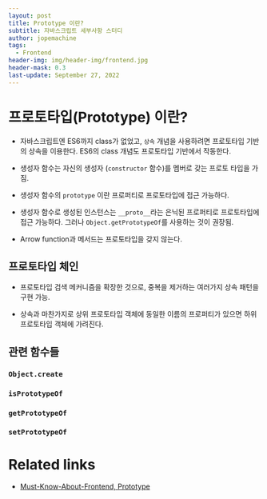 ```yaml
---
layout: post
title: Prototype 이란?
subtitle: 자바스크립트 세부사항 스터디
author: jopemachine
tags:
  - Frontend
header-img: img/header-img/frontend.jpg
header-mask: 0.3
last-update: September 27, 2022
---
```


# 프로토타입(Prototype) 이란?

- 자바스크립트엔 ES6까지 class가 없었고, `상속` 개념을 사용하려면 프로토타입 기반의 상속을 이용한다. ES6의 class 개념도 프로토타입 기반에서 작동한다.

- 생성자 함수는 자신의 생성자 (`constructor` 함수)를 멤버로 갖는 프로토 타입을 가짐.

- 생성자 함수의 `prototype` 이란 프로퍼티로 프로토타입에 접근 가능하다.

- 생성자 함수로 생성된 인스턴스는 `__proto__`라는 은닉된 프로퍼티로 프로토타입에 접근 가능하다. 그러나 `Object.getPrototypeOf`를 사용하는 것이 권장됨.

- Arrow function과 메서드는 프로토타입을 갖지 않는다.

## 프로토타입 체인

- 프로토타입 검색 메커니즘을 확장한 것으로, 중복을 제거하는 여러가지 상속 패턴을 구현 가능.

- 상속과 마찬가지로 상위 프로토타입 객체에 동일한 이름의 프로퍼티가 있으면 하위 프로토타입 객체에 가려진다.

## 관련 함수들

### `Object.create`

### `isPrototypeOf`

### `getPrototypeOf`

### `setPrototypeOf`

# Related links

- [Must-Know-About-Frontend, Prototype](https://github.com/baeharam/Must-Know-About-Frontend/blob/main/Notes/javascript/prototype.md)
